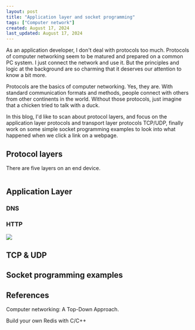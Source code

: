 ```yaml
---
layout: post
title: "Application layer and socket programming"
tags: ["Computer network"]
created: August 17, 2024
last_updated: August 17, 2024
---
```


As an application developer, I don't deal with protocols too much.  Protocols of computer networking seem to be matured and prepared on a common PC system. I just connect the network and use it. But the principles and logic at the background are so charming that it deserves our attention to know a bit more.

Protocols are the basics of computer networking.  Yes, they are. With standard communication formats and methods, people connect with others from other continents in the world. Without those protocols,  just imagine that a chicken tried to talk with a duck. 

In this blog, I'd like to scan about protocol layers, and focus on the application layer protocols and transport layer protocols TCP/UDP, finally work on some simple socket programming examples to look into what happened when we click a link on a webpage.

## Protocol layers

There are five layers on an end device. 

<img src="../../../assets/images/2024-08-17-1534-network-1.svg" title="" alt="" data-align="center">

## Application Layer

### DNS

### HTTP

![](../../../assets/images/2024-08-17-1534-network-2.svg)

## TCP & UDP

## Socket programming examples

## References

Computer networking: A Top-Down Approach. 

Build your own Redis with C/C++
